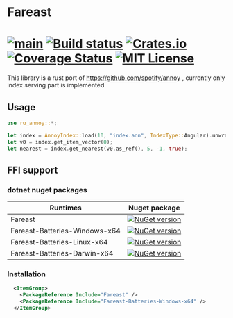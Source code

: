 # Fareast

[![main](https://github.com/ng8eke/fareast/actions/workflows/main.yml/badge.svg)](https://github.com/ng8eke/fareast/actions/workflows/main.yml)
[![Build status](https://img.shields.io/appveyor/ci/ng8eke/fareast/master.svg)](https://ci.appveyor.com/project/ng8eke/fareast)
[![Crates.io](https://img.shields.io/crates/v/ru_annoy.svg)](https://crates.io/crates/ru_annoy)
[![Coverage Status](https://coveralls.io/repos/github/ng8eke/fareast/badge.svg?branch=master)](https://coveralls.io/github/ng8eke/fareast?branch=master)
[![MIT License](https://img.shields.io/github/license/ng8eke/fareast.svg)](https://github.com/ng8eke/fareast/blob/master/LICENSE)
========
<!-- [![Build Status](https://img.shields.io/travis/ng8eke/fareast/master.svg)](https://travis-ci.org/ng8eke/fareast) -->

This library is a rust port of https://github.com/spotify/annoy , currently only index serving part is implemented

## Usage
```rust
use ru_annoy::*;

let index = AnnoyIndex::load(10, "index.ann", IndexType::Angular).unwrap();
let v0 = index.get_item_vector(0);
let nearest = index.get_nearest(v0.as_ref(), 5, -1, true);
```

## FFI support
### dotnet nuget packages

| Runtimes                      | Nuget package                                                                                                                                 |
| ----------------------------- | --------------------------------------------------------------------------------------------------------------------------------------------- |
| Fareast                       | [![NuGet version](https://buildstats.info/nuget/Fareast)](https://www.nuget.org/packages/Fareast)                                             |
| Fareast-Batteries-Windows-x64 | [![NuGet version](https://buildstats.info/nuget/Fareast-Batteries-Windows-x64)](https://www.nuget.org/packages/Fareast-Batteries-Windows-x64) |
| Fareast-Batteries-Linux-x64   | [![NuGet version](https://buildstats.info/nuget/Fareast-Batteries-Linux-x64)](https://www.nuget.org/packages/Fareast-Batteries-Linux-x64)     |
| Fareast-Batteries-Darwin-x64  | [![NuGet version](https://buildstats.info/nuget/Fareast-Batteries-Darwin-x64)](https://www.nuget.org/packages/Fareast-Batteries-Darwin-x64)   |

### Installation
```xml
  <ItemGroup>
    <PackageReference Include="Fareast" />
    <PackageReference Include="Fareast-Batteries-Windows-x64" />
  </ItemGroup>
```
